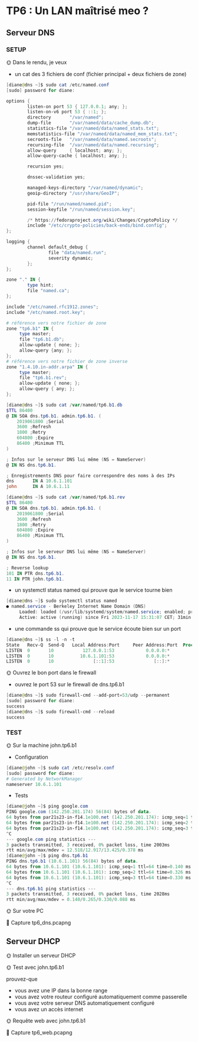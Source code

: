 # TP6 : Un LAN maîtrisé meo ?

## Serveur DNS

### SETUP

🌞 Dans le rendu, je veux

- un cat des 3 fichiers de conf (fichier principal + deux fichiers de zone)

```powershell
[diane@dns ~]$ sudo cat /etc/named.conf
[sudo] password for diane:

options {
        listen-on port 53 { 127.0.0.1; any; };
        listen-on-v6 port 53 { ::1; };
        directory       "/var/named";
        dump-file       "/var/named/data/cache_dump.db";
        statistics-file "/var/named/data/named_stats.txt";
        memstatistics-file "/var/named/data/named_mem_stats.txt";
        secroots-file   "/var/named/data/named.secroots";
        recursing-file  "/var/named/data/named.recursing";
        allow-query     { localhost; any; };
        allow-query-cache { localhost; any; };

        recursion yes;

        dnssec-validation yes;

        managed-keys-directory "/var/named/dynamic";
        geoip-directory "/usr/share/GeoIP";

        pid-file "/run/named/named.pid";
        session-keyfile "/run/named/session.key";

        /* https://fedoraproject.org/wiki/Changes/CryptoPolicy */
        include "/etc/crypto-policies/back-ends/bind.config";
};

logging {
        channel default_debug {
                file "data/named.run";
                severity dynamic;
        };
};

zone "." IN {
        type hint;
        file "named.ca";
};

include "/etc/named.rfc1912.zones";
include "/etc/named.root.key";

# référence vers notre fichier de zone
zone "tp6.b1" IN {
     type master;
     file "tp6.b1.db";
     allow-update { none; };
     allow-query {any; };
};
# référence vers notre fichier de zone inverse
zone "1.4.10.in-addr.arpa" IN {
     type master;
     file "tp6.b1.rev";
     allow-update { none; };
     allow-query { any; };
};
```

```powershell
[diane@dns ~]$ sudo cat /var/named/tp6.b1.db
$TTL 86400
@ IN SOA dns.tp6.b1. admin.tp6.b1. (
    2019061800 ;Serial
    3600 ;Refresh
    1800 ;Retry
    604800 ;Expire
    86400 ;Minimum TTL
)

; Infos sur le serveur DNS lui même (NS = NameServer)
@ IN NS dns.tp6.b1.

; Enregistrements DNS pour faire correspondre des noms à des IPs
dns       IN A 10.6.1.101
john      IN A 10.6.1.11
```

```powershell
[diane@dns ~]$ sudo cat /var/named/tp6.b1.rev
$TTL 86400
@ IN SOA dns.tp6.b1. admin.tp6.b1. (
    2019061800 ;Serial
    3600 ;Refresh
    1800 ;Retry
    604800 ;Expire
    86400 ;Minimum TTL
)

; Infos sur le serveur DNS lui même (NS = NameServer)
@ IN NS dns.tp6.b1.

; Reverse lookup
101 IN PTR dns.tp6.b1.
11 IN PTR john.tp6.b1.
```

- un systemctl status named qui prouve que le service tourne bien

```powershell
[diane@dns ~]$ sudo systemctl status named
● named.service - Berkeley Internet Name Domain (DNS)
     Loaded: loaded (/usr/lib/systemd/system/named.service; enabled; preset>
     Active: active (running) since Fri 2023-11-17 15:31:07 CET; 31min ago
```

- une commande ss qui prouve que le service écoute bien sur un port

```powershell
[diane@dns ~]$ ss -l -n -t
State   Recv-Q  Send-Q   Local Address:Port     Peer Address:Port  Process
LISTEN  0       10           127.0.0.1:53            0.0.0.0:*
LISTEN  0       10          10.6.1.101:53            0.0.0.0:*
LISTEN  0       10               [::1]:53               [::]:*
```

🌞 Ouvrez le bon port dans le firewall

- ouvrez le port 53 sur le firewall de dns.tp6.b1

```powershell
[diane@dns ~]$ sudo firewall-cmd --add-port=53/udp --permanent
[sudo] password for diane:
success
[diane@dns ~]$ sudo firewall-cmd --reload
success
```

### TEST

🌞 Sur la machine john.tp6.b1

- Configuration

```powershell
[diane@john ~]$ sudo cat /etc/resolv.conf
[sudo] password for diane:
# Generated by NetworkManager
nameserver 10.6.1.101
```

- Tests

```powershell
[diane@john ~]$ ping google.com
PING google.com (142.250.201.174) 56(84) bytes of data.
64 bytes from par21s23-in-f14.1e100.net (142.250.201.174): icmp_seq=1 ttl=115 time=12.5 ms
64 bytes from par21s23-in-f14.1e100.net (142.250.201.174): icmp_seq=2 ttl=115 time=12.8 ms
64 bytes from par21s23-in-f14.1e100.net (142.250.201.174): icmp_seq=3 ttl=115 time=13.4 ms
^C
--- google.com ping statistics ---
3 packets transmitted, 3 received, 0% packet loss, time 2003ms
rtt min/avg/max/mdev = 12.518/12.917/13.425/0.378 ms
[diane@john ~]$ ping dns.tp6.b1
PING dns.tp6.b1 (10.6.1.101) 56(84) bytes of data.
64 bytes from 10.6.1.101 (10.6.1.101): icmp_seq=1 ttl=64 time=0.140 ms
64 bytes from 10.6.1.101 (10.6.1.101): icmp_seq=2 ttl=64 time=0.326 ms
64 bytes from 10.6.1.101 (10.6.1.101): icmp_seq=3 ttl=64 time=0.330 ms
^C
--- dns.tp6.b1 ping statistics ---
3 packets transmitted, 3 received, 0% packet loss, time 2028ms
rtt min/avg/max/mdev = 0.140/0.265/0.330/0.088 ms
```

🌞 Sur votre PC

🦈 Capture tp6_dns.pcapng

## Serveur DHCP

🌞 Installer un serveur DHCP

🌞 Test avec john.tp6.b1

prouvez-que

- vous avez une IP dans la bonne range
- vous avez votre routeur configuré automatiquement comme passerelle
- vous avez votre serveur DNS automatiquement configuré
- vous avez un accès internet

🌞 Requête web avec john.tp6.b1

🦈 Capture tp6_web.pcapng
